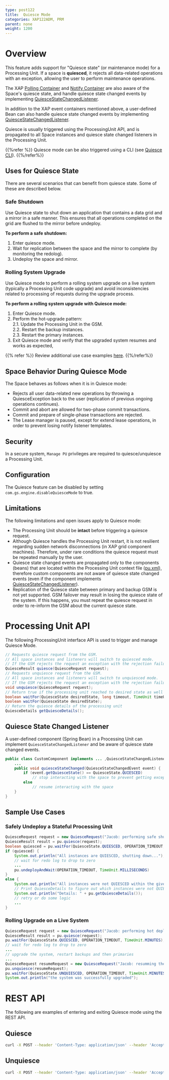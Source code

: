 ```yaml
---
type: post122
title:  Quiesce Mode
categories: XAP122ADM, PRM
parent: none
weight: 1200
---
```


# Overview

This feature adds support for "Quiesce state" (or maintenance mode) for a Processing Unit. If a space is **quiesced**, it rejects all data-related operations with an exception, allowing the user to perform maintenance operations.

The XAP [Polling Container]({{%currentjavaurl%}}/polling-container.html) and [Notify Container]({{%currentjavaurl%}}/notify-container.html) are also aware of the Space's quiesce state, and handle quiesce state changed events by implementing [QuiesceStateChangedListener](./quiesce-pu-api.html#quiesce-state-changed-listener). 

In addition to the XAP event containers mentioned above, a user-defined Bean can also handle quiesce state changed events by implementing [QuiesceStateChangedListener](./quiesce-pu-api.html#quiesce-state-changed-listener). 

Quiesce is usually triggered using the ProcessingUnit API, and is propagated to all Space instances and quiesce state changed listeners in the Processing Unit. 

{{%refer %}}
Quiesce mode can be also triggered using a CLI (see [Quiesce CLI](./quiesce-command-line-interface.html)).
{{%/refer%}}



## Uses for Quiesce State

There are several scenarios that can benefit from quiesce state. Some of these are described below.

### Safe Shutdown

Use Quiesce state to shut down an application that contains a data grid and a mirror in a safe manner. This ensures that all operations completed on the grid are flushed to the mirror before undeploy.

**To perform a safe shutdown:**
  
1. Enter quiesce mode.
1. Wait for replication between the space and the mirror to complete (by monitoring the redolog).
1. Undeploy the space and mirror.

### Rolling System Upgrade

Use Quiesce mode to perform a rolling system upgrade on a live system (typically a Processing Unit code upgrade) and avoid inconsistencies related to processing of requests during the upgrade process.

**To perform a rolling system upgrade with Quiesce mode:**

1. Enter Quiesce mode.  <br>
2. Perform the hot-upgrade pattern: <br>
2.1.   Update the Processing Unit in the GSM.<br>
2.2.  Restart the backup instances.<br>
2.3. Restart the primary instances.<br>
3. Exit Quiesce mode and verify that the upgraded system resumes and works as expected,

{{% refer %}}
Review additional use case examples [here](./quiesce-pu-api.html#use-cases-examples).
{{%/refer%}}

## Space Behavior During Quiesce Mode

The Space behaves as follows when it is in Quiesce mode:

- Rejects all user data-related new operations by throwing a QuiesceException back to the user (replication of previous ongoing operations continues).
- Commit and abort are allowed for two-phase commit transactions.
- Commit and prepare of single-phase transactions are rejected.
- The Lease manager is paused, except for extend lease operations, in order to prevent losing notify listener templates.

## Security

In a secure system, `Manage PU` privileges are required to quiesce/unquiesce a Processing Unit.

## Configuration

The Quiesce feature can be disabled by setting `com.gs.engine.disableQuiesceMode` to true.


## Limitations 

The following limitations and open issues apply to Quiesce mode:

- The Processing Unit should be **intact** before triggering a quiesce request.
- Although Quiesce handles the Processing Unit restart, it is not resilient regarding sudden network disconnections (in XAP grid component machines). Therefore, under rare conditions the quiesce request must be repeated manually by the user. 
- Quiesce state changed events are propagated only to the components (beans) that are located within the Processing Unit context file ([pu.xml]({{%currentjavaurl%}}/configuring-processing-unit-elements.html)), therefore custom components are not aware of quiesce state changed events (even if the component implements [QuiesceStateChangedListener](./quiesce-pu-api.html#quiesce-state-changed-listener)).
- Replication of the Quiesce state between primary and backup GSM is not yet supported. GSM failover may result in losing the quiesce state of the system. If this happens, you must repeat the quiesce request  in order to re-inform the GSM about the current quiesce state.

 

# Processing Unit API

The following ProcessingUnit interface API is used to trigger and manage Quiesce Mode.

 
```java
// Requests quiesce request from the GSM.
// All space instances and listeners will switch to quiesced mode.
// If the GSM rejects the request an exception with the rejection failure will be thrown.
QuiesceResult quiesce(QuiesceRequest request);
// Requests unquiesce request from the GSM.
// All space instances and listeners will switch to unquiesced mode.
// If the GSM rejects the request an exception with the rejection failure will be thrown.
void unquiesce(QuiesceRequest request);
// Return true if the processing unit reached to desired state as well as all instances in the requested timeout, false otherwise.
boolean waitFor(QuiesceState desiredState, long timeout, TimeUnit timeUnit);
boolean waitFor(QuiesceState desiredState);
// Return the quiesce details of the processing unit
QuiesceDetails getQuiesceDetails();
```


## Quiesce State Changed Listener

A user-defined component (Spring Bean) in a Processing Unit can implement `QuiesceStateChangedListener` and be aware of quiesce state changed events.

```java
public class CustomComponent implements ... ,QuiesceStateChangedListener {
    ...
    public void quiesceStateChanged(QuiesceStateChangedEvent event) {
        if (event.getQuiesceState() == QuiesceState.QUIESCED)
            // stop interacting with the space to prevent getting exceptions
        else
            // resume interacting with the space
    }
}
```

## Sample Use Cases 

### Safely Undeploy a Stateful Processing Unit

```java
QuiesceRequest request = new QuiesceRequest("Jacob: performing safe shutdown in 11:33 AM");
QuiesceResult result = pu.quiesce(request);
boolean quiesced = pu.waitFor(QuiesceState.QUIESCED, OPERATION_TIMEOUT, TimeUnit.MINUTES);
if (quiesced) {
    System.out.println("All instances are QUIESCED, shutting down...");
    // wait for redo log to drop to zero
    ...
    pu.undeployAndWait(OPERATION_TIMEOUT, TimeUnit.MILLISECONDS)
}
else {
    System.out.println("All instances were not QUIESCED within the given timeout");
    // Print QuiesceDetails to figure out which instances were not QUIESCED 
    System.out.println("Details: " + pu.getQuiesceDetails());
    // retry or do some logic 
    ...
}

```

### Rolling Upgrade on a Live System


```java
QuiesceRequest request = new QuiesceRequest("Jacob: performing hot deploy in 11:33 AM");
QuiesceResult result = pu.quiesce(request);
pu.waitFor(QuiesceState.QUIESCED, OPERATION_TIMEOUT, TimeUnit.MINUTES);
// wait for redo log to drop to zero
...
// upgrade the system, restart backups and then primaries
...
QuiesceRequest resumeRequest = new QuiesceRequest("Jacob: resumming the system in 12:14 AM");
pu.unquiesce(resumeRequest);
pu.waitFor(QuiesceState.UNQUIESCED, OPERATION_TIMEOUT, TimeUnit.MINUTES);
System.out.println("the system was successfully upgraded");

```


# REST API

The following are examples of entering and exiting Quiesce mode using the REST API.

## Quiesce

```bash
curl -X POST --header 'Content-Type: application/json' --header 'Accept: text/plain' 'http://localhost:8090/v1/deployments/myApp/quiesce'
```

## Unquiesce

```bash
curl -X POST --header 'Content-Type: application/json' --header 'Accept: text/plain' 'http://localhost:8090/v1/deployments/myApp/unquiesce'
```

